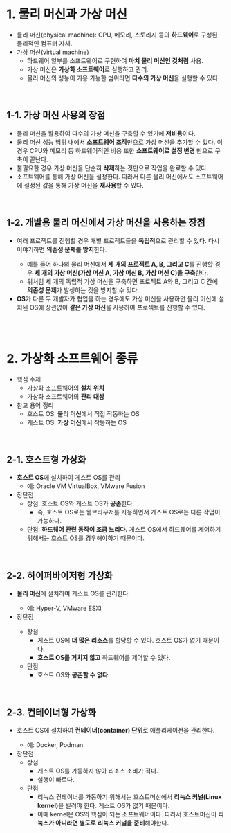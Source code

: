 <h1>1. 물리 머신과 가상 머신</h1>
<ul> 
  <li>
    물리 머신(physical machine): CPU, 메모리, 스토리지 등의 <strong>하드웨어</strong>로 구성된 물리적인 컴퓨터 자체.
  </li>
  <li>
    가상 머신(virtual machine)
    <ul>
      <li>
        하드웨어 일부를 소프트웨어로 구현하여 <strong>마치 물리 머신인 것처럼</strong> 사용.
      </li>
      <li>
        가상 머신은 <strong>가상화 소프트웨어</strong>로 실행하고 관리.
      </li>
      <li>
        물리 머신의 성능이 가용 가능한 범위라면 <strong>다수의 가상 머신</strong>을 실행할 수 있다.
      </li>
    </ul>
  </li>
</ul>
<br>

<h2>1-1. 가상 머신 사용의 장점</h2>
<ul>
  <li>
    물리 머신을 활용하여 다수의 가상 머신을 구축할 수 있기에 <strong>저비용</strong>이다.
  </li>
  <li>
    물리 머신 성능 범위 내에서 <strong>소프트웨어 조작</strong>만으로 가상 머신을 추가할 수 있다. 이 경우 CPU와 메모리 등 하드웨어적인 비용 또한 <strong>소프트웨어로 설정 변경</strong> 만으로 구축이 끝난다.
  </li>
  <li>
    불필요한 경우 가상 머신을 단순히 <strong>삭제</strong>하는 것만으로 작업을 완료할 수 있다.
  </li>
  <li>
    소프트웨어를 통해 가상 머신을 설정한다. 따라서 다른 물리 머신에서도 소프트웨어에 설정된 값을 통해 가상 머신을 <strong>재사용</strong>할 수 있다.
  </li>
</ul>
<br>

<h2>1-2. 개발용 물리 머신에서 가상 머신을 사용하는 장점</h2>
<ul>
  <li>
    여러 프로젝트를 진행할 경우 개별 프로젝트들을 <strong>독립적</strong>으로 관리할 수 있다. 다시 이야기하면 <strong>의존성 문제를 방지</strong>한다.
  </li>
  <ul>
    <li>
      예를 들어 하나의 물리 머신에서 <strong>세 개의 프로젝트 A, B, 그리고 C</strong>를 진행할 경우 <strong>세 개의 가상 머신(가상 머신 A, 가상 머신 B, 가상 머신 C)을 구축</strong>한다.
    </li>
    <li>
      위처럼 세 개의 독립적 가상 머신을 구축하면 프로젝트 A와 B, 그리고 C 간에 <strong>의존성 문제</strong>가 발생하는 것을 방지할 수 있다.
    </li>
  </ul>
  <li>
    <strong>OS</strong>가 다른 두 개발자가 협업을 하는 경우에도 가상 머신을 사용하면 물리 머신에 설치된 OS에 상관없이 <strong>같은 가상 머신</strong>을 사용하여 프로젝트를 진행할 수 있다.
  </li>
</ul>
<br><br>

<h1>2. 가상화 소프트웨어 종류</h1>
<ul>
  <li>
    핵심 주제
    <ul>
      <li>
        가상화 소프트웨어의 <strong>설치 위치</strong>
      </li>
      <li>
        가상화 소프트웨어의 <strong>관리 대상</strong>
      </li>
    </ul>
  </li>
  <li>
    참고 용어 정리
    <ul>
      <li>
        호스트 OS: <strong>물리 머신</strong>에서 직접 작동하는 OS
      </li>
      <li>
        게스트 OS: <strong>가상 머신</strong>에서 작동하는 OS
      </li>
    </ul>
  </li>
</ul>
<br>

<h2>2-1. 호스트형 가상화</h2>
<ul>
  <li>
    <strong>호스트 OS</strong>에 설치하여 게스트 OS를 관리
    <ul>
      <li>
        예: Oracle VM VirtualBox, VMware Fusion
      </li>
    </ul>
  </li>
  <li>
    장단점
    <ul>
      <li>
        장점: 호스트 OS와 게스트 OS가 <strong>공존</strong>한다.
        <ul>
          <li>
            즉, 호스트 OS로는 웹브라우저를 사용하면서 게스트 OS로는 다른 작업이 가능하다.
          </li>
        </ul>
      </li>
      <li>
        단점: <strong>하드웨어 관련 동작이 조금 느리다.</strong> 게스트 OS에서 하드웨어를 제어하기 위해서는 호스트 OS를 경우해야하기 때문이다.
      </li>
    </ul>
  </li>
</ul>
<br>

<h2>2-2. 하이퍼바이저형 가상화</h2>
<ul>
  <li>
    <strong>물리 머신</strong>에 설치하여 게스트 OS를 관리한다.
  </li>
  <ul>
    <li>
      예: Hyper-V, VMware ESXi
    </li>
  </ul>
  <li>
    장단점
  </li>
  <ul>
    <li>
      장점
      <ul>
        <li>
          게스트 OS에 <strong>더 많은 리소스</strong>를 할당할 수 있다. 호스트 OS가 없기 때문이다.
        </li>
        <li>
          <strong>호스트 OS를 거치지 않고</strong> 하드웨어를 제어할 수 있다.
        </li>
      </ul>
    </li>
    <li>
      단점
      <ul>
        <li>
          호스트 OS와 <strong>공존할 수 없다</strong>.
        </li>
      </ul>
    </li>
  </ul>
</ul>
<br>

<h2>2-3. 컨테이너형 가상화</h2>
<ul>
  <li>
    호스트 OS에 설치하여 <strong>컨테이너(container) 단위</strong>로 애플리케이션을 관리한다.
  </li>
  <ul>
    <li>
      예: Docker, Podman
    </li>
  </ul>
  <li>
    장단점
    <ul>
      <li>
        장점
        <ul>
          <li>
            게스트 OS를 가동하지 않아 리소스 소비가 적다.
          </li>
          <li>
            실행이 빠르다.
          </li>
        </ul>
        <li>
          단점
          <ul>
            <li>
              리눅스 컨테이너를 가동하기 위해서는 호스트머신에서 <strong>리눅스 커널(Linux kernel)</strong>을 빌려야 한다. 게스트 OS가 없기 때문이다.
            </li>
            <li>
              이때 kernel은 OS의 핵심이 되는 소프트웨어이다. 따라서 호스트머신이 <strong>리눅스가 아니라면 별도로 리눅스 커널을 준비</strong>해야한다.
            </li>
          </ul>
        </li>
      </li>
    </ul>
  </li>
</ul>